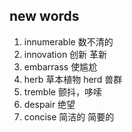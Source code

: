 ## new words

1. innumerable 数不清的
2. innovation 创新 革新
3. embarrass 使尴尬
4. herb 草本植物 herd 兽群
5. tremble 颤抖，哆嗦
6. despair 绝望
7. concise 简洁的 简要的
